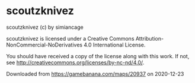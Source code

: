 # scoutzknivez

scoutzknivez (c) by simiancage

scoutzknivez is licensed under a
Creative Commons Attribution-NonCommercial-NoDerivatives 4.0 International License.

You should have received a copy of the license along with this
work. If not, see <http://creativecommons.org/licenses/by-nc-nd/4.0/>.

Downloaded from https://gamebanana.com/maps/20937 on 2020-12-23
